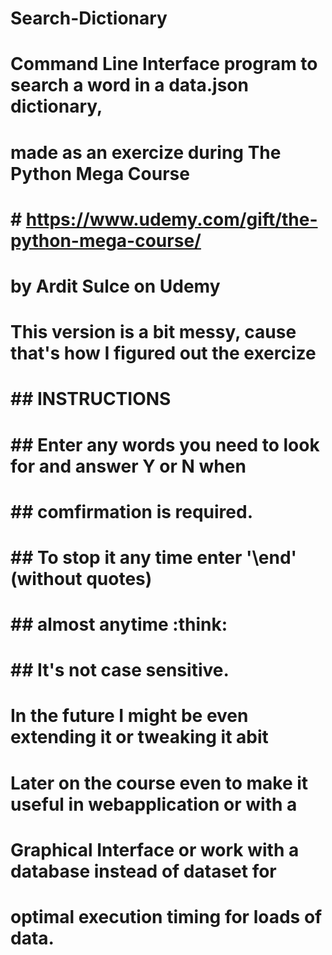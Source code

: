 # Search-Dictionary
# 
# Command Line Interface program to search a word in a data.json dictionary,
# made as an exercize during The Python Mega Course
# #    https://www.udemy.com/gift/the-python-mega-course/
# by Ardit Sulce on Udemy
# 
# This version is a bit messy, cause that's how I figured out the exercize
# 
# ##      INSTRUCTIONS
# ## Enter any words you need to look for and answer Y or N when
# ## comfirmation is required.
# ## To stop it any time enter '\end' (without quotes)
# ##      almost anytime :think:
# ##
# ## It's not case sensitive.
# 
# In the future I might be even extending it or tweaking it abit
# 
# Later on the course even to make it useful in webapplication or with a
# Graphical Interface or work with a database instead of dataset for
# optimal execution timing for loads of data.
# 